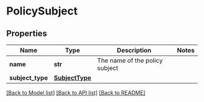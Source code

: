 # PolicySubject

## Properties
Name | Type | Description | Notes
------------ | ------------- | ------------- | -------------
**name** | **str** | The name of the policy subject | 
**subject_type** | [**SubjectType**](SubjectType.md) |  | 

[[Back to Model list]](../README.md#documentation-for-models) [[Back to API list]](../README.md#documentation-for-api-endpoints) [[Back to README]](../README.md)


